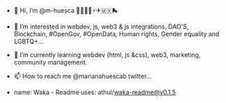 - 👋 Hi, I’m @m-huesca 🌈👩🏽‍💻⚡️✈🇲🇽🛼
- 👀 I’m interested in webdev, js, web3 & js integrations, DAO'S, Blockchain, #OpenGov, #OpenData, Human rights, Gender equality and LGBTQ+...
- 🌱 I’m currently learning webdev (html, js &css), web3, marketing, community management.
- 📫 How to reach me @marianahuescab twitter...

- name: Waka - Readme
  uses: athul/waka-readme@v0.1.5
